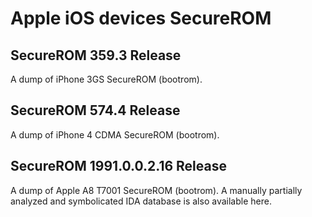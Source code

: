 # Apple iOS devices SecureROM

## SecureROM 359.3 Release
A dump of iPhone 3GS SecureROM (bootrom).  

## SecureROM 574.4 Release
A dump of iPhone 4 CDMA SecureROM (bootrom).

## SecureROM 1991.0.0.2.16 Release
A dump of Apple A8 T7001 SecureROM (bootrom).
A manually partially analyzed and symbolicated IDA database is also available here.  
